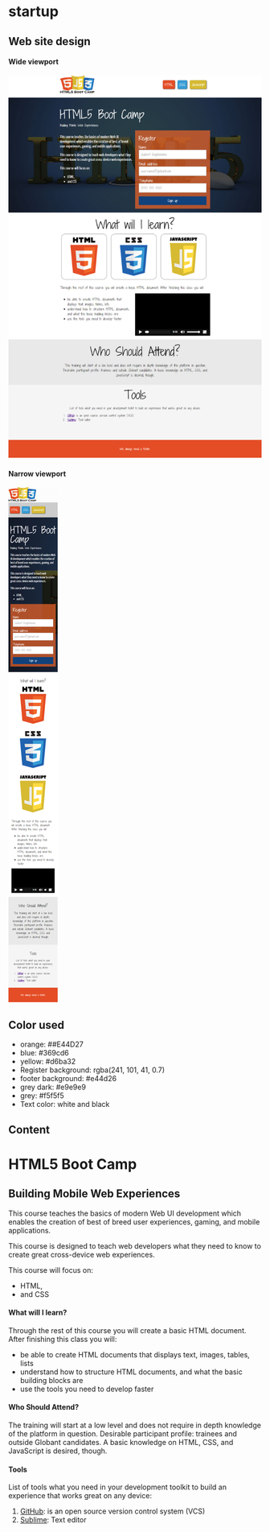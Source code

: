 startup
=======
## Web site design
#### Wide viewport
![Wide viewport](/00-HTML-CSS-basics/design/desktop.png)

#### Narrow viewport
![Narrow viewport](/00-HTML-CSS-basics/design/small.png)

## Color used
* orange: ##E44D27
* blue: #369cd6
* yellow: #d6ba32
* Register background: rgba(241, 101, 41, 0.7)
* footer background: #e44d26
* grey dark: #e9e9e9
* grey: #f5f5f5
* Text color: white and black

## Content
# HTML5 Boot Camp
## Building Mobile Web Experiences

This course teaches the basics of modern Web UI development which enables the creation of best of breed user experiences, gaming, and mobile applications.

This course is designed to teach web developers what they need to know to create great cross-device web experiences.

This course will focus on:

* HTML,
* and CSS

#### What will I learn?
Through the rest of this course you will create a basic HTML document. After finishing this class you will:

* be able to create HTML documents that displays text, images, tables, lists
* understand how to structure HTML documents, and what the basic building blocks are
* use the tools you need to develop faster

#### Who Should Attend?
The training will start at a low level and does not require in depth knowledge of the platform in question. Desirable participant profile: trainees and outside Globant candidates. A basic knowledge on HTML, CSS, and JavaScript is desired, though.

#### Tools

List of tools what you need in your development toolkit to build an experience that works great on any device:

1. [GitHub](https://github.com/): is an open source version control system (VCS)
2. [Sublime](http://www.sublimetext.com/): Text editor




